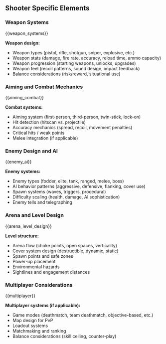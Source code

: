 ## Shooter Specific Elements

### Weapon Systems

{{weapon_systems}}

**Weapon design:**

- Weapon types (pistol, rifle, shotgun, sniper, explosive, etc.)
- Weapon stats (damage, fire rate, accuracy, reload time, ammo capacity)
- Weapon progression (starting weapons, unlocks, upgrades)
- Weapon feel (recoil patterns, sound design, impact feedback)
- Balance considerations (risk/reward, situational use)

### Aiming and Combat Mechanics

{{aiming_combat}}

**Combat systems:**

- Aiming system (first-person, third-person, twin-stick, lock-on)
- Hit detection (hitscan vs. projectile)
- Accuracy mechanics (spread, recoil, movement penalties)
- Critical hits / weak points
- Melee integration (if applicable)

### Enemy Design and AI

{{enemy_ai}}

**Enemy systems:**

- Enemy types (fodder, elite, tank, ranged, melee, boss)
- AI behavior patterns (aggressive, defensive, flanking, cover use)
- Spawn systems (waves, triggers, procedural)
- Difficulty scaling (health, damage, AI sophistication)
- Enemy tells and telegraphing

### Arena and Level Design

{{arena_level_design}}

**Level structure:**

- Arena flow (choke points, open spaces, verticality)
- Cover system design (destructible, dynamic, static)
- Spawn points and safe zones
- Power-up placement
- Environmental hazards
- Sightlines and engagement distances

### Multiplayer Considerations

{{multiplayer}}

**Multiplayer systems (if applicable):**

- Game modes (deathmatch, team deathmatch, objective-based, etc.)
- Map design for PvP
- Loadout systems
- Matchmaking and ranking
- Balance considerations (skill ceiling, counter-play)
